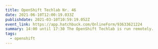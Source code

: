 ```yaml
---
title: OpenShift Techlab Nr. 46
date: 2021-06-10T12:00:19.033Z
publishdate: 2021-03-10T10:59:19.052Z
event_link: https://app.hatchbuck.com/OnlineForm/93633621224
summary: 14:00 until 17:30 The OpenShift Techlab is run remotely.
tags:
  - openshift
---
```

